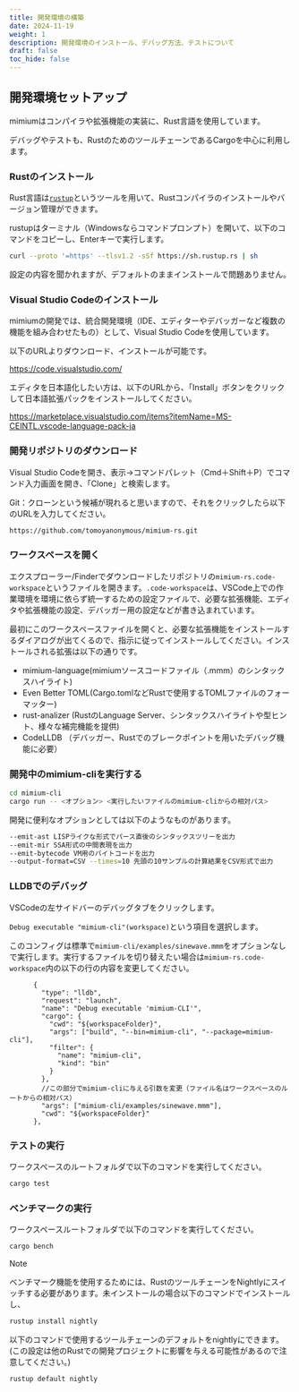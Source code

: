 ```yaml
---
title: 開発環境の構築
date: 2024-11-19
weight: 1
description: 開発環境のインストール、デバッグ方法、テストについて
draft: false
toc_hide: false
---
```


## 開発環境セットアップ

mimiumはコンパイラや拡張機能の実装に、Rust言語を使用しています。

デバッグやテストも、RustのためのツールチェーンであるCargoを中心に利用します。

### Rustのインストール

Rust言語は[`rustup`](https://www.rust-lang.org/ja/tools/install)というツールを用いて、Rustコンパイラのインストールやバージョン管理ができます。

rustupはターミナル（Windowsならコマンドプロンプト）を開いて、以下のコマンドをコピーし、Enterキーで実行します。

```sh
curl --proto '=https' --tlsv1.2 -sSf https://sh.rustup.rs | sh
```

設定の内容を聞かれますが、デフォルトのままインストールで問題ありません。

### Visual Studio Codeのインストール

mimiumの開発では、統合開発環境（IDE、エディターやデバッガーなど複数の機能を組み合わせたもの）として、Visual Studio Codeを使用しています。

以下のURLよりダウンロード、インストールが可能です。

https://code.visualstudio.com/

エディタを日本語化したい方は、以下のURLから、「Install」ボタンをクリックして日本語拡張パックをインストールしてください。

https://marketplace.visualstudio.com/items?itemName=MS-CEINTL.vscode-language-pack-ja


### 開発リポジトリのダウンロード

Visual Studio Codeを開き、表示→コマンドパレット（Cmd＋Shift＋P）でコマンド入力画面を開き、「Clone」と検索します。

Git：クローンという候補が現れると思いますので、それをクリックしたら以下のURLを入力してください。

```sh
https://github.com/tomoyanonymous/mimium-rs.git
```

### ワークスペースを開く

エクスプローラー/Finderでダウンロードしたリポジトリの`mimium-rs.code-workspace`というファイルを開きます。`.code-workspace`は、VSCode上での作業環境を環境に依らず統一するための設定ファイルで、必要な拡張機能、エディタや拡張機能の設定、デバッガー用の設定などが書き込まれています。

最初にこのワークスペースファイルを開くと、必要な拡張機能をインストールするダイアログが出てくるので、指示に従ってインストールしてください。インストールされる拡張は以下の通りです。

- mimium-language(mimiumソースコードファイル（.mmm）のシンタックスハイライト)
- Even Better TOML(Cargo.tomlなどRustで使用するTOMLファイルのフォーマッター)
- rust-analizer (RustのLanguage Server、シンタックスハイライトや型ヒント、様々な補完機能を提供)
- CodeLLDB （デバッガー、Rustでのブレークポイントを用いたデバッグ機能に必要）

### 開発中のmimium-cliを実行する

```sh
cd mimium-cli
cargo run -- <オプション> <実行したいファイルのmimium-cliからの相対パス>
```

開発に便利なオプションとしては以下のようなものがあります。

```sh
--emit-ast LISPライクな形式でパース直後のシンタックスツリーを出力
--emit-mir SSA形式の中間表現を出力
--emit-bytecode VM用のバイトコードを出力
--output-format=CSV --times=10 先頭の10サンプルの計算結果をCSV形式で出力
```

### LLDBでのデバッグ

VSCodeの左サイドバーのデバッグタブをクリックします。

`Debug executable "mimium-cli"(workspace)`という項目を選択します。

このコンフィグは標準で`mimium-cli/examples/sinewave.mmm`をオプションなしで実行します。実行するファイルを切り替えたい場合は`mimium-rs.code-workspace`内の以下の行の内容を変更してください。

```jsonc
      {
        "type": "lldb",
        "request": "launch",
        "name": "Debug executable 'mimium-CLI'",
        "cargo": {
          "cwd": "${workspaceFolder}",
          "args": ["build", "--bin=mimium-cli", "--package=mimium-cli"],
          "filter": {
            "name": "mimium-cli",
            "kind": "bin"
          }
        },
        //この部分でmimium-cliに与える引数を変更（ファイル名はワークスペースのルートからの相対パス）
        "args": ["mimium-cli/examples/sinewave.mmm"],
        "cwd": "${workspaceFolder}"
      },
```


### テストの実行

ワークスペースのルートフォルダで以下のコマンドを実行してください。

```sh
cargo test
```

### ベンチマークの実行

ワークスペースルートフォルダで以下のコマンドを実行してください。

```sh
cargo bench
```


> [!NOTE]
> ベンチマーク機能を使用するためには、RustのツールチェーンをNightlyにスイッチする必要があります。未インストールの場合以下のコマンドでインストールし、
> 
> ```sh
> rustup install nightly
> ```
> 
> 以下のコマンドで使用するツールチェーンのデフォルトをnightlyにできます。(この設定は他のRustでの開発プロジェクトに影響を与える可能性があるので注意してください。)
> 
> ```sh
> rustup default nightly
> ```
